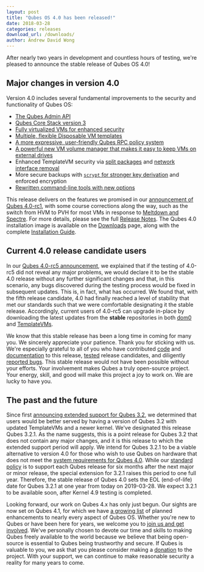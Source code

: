 ```yaml
---
layout: post
title: "Qubes OS 4.0 has been released!"
date: 2018-03-28
categories: releases
download_url: /downloads/
author: Andrew David Wong
---
```


After nearly two years in development and countless hours of testing,
we're pleased to announce the stable release of Qubes OS 4.0!

Major changes in version 4.0
----------------------------

Version 4.0 includes several fundamental improvements to the security
and functionality of Qubes OS:

 * [The Qubes Admin API][admin-api]
 * [Qubes Core Stack version 3][core3]
 * [Fully virtualized VMs for enhanced security][qsb-37]
 * [Multiple, flexible Disposable VM templates][dispvm]
 * [A more expressive, user-friendly Qubes RPC policy
   system][qrexec-doc]
 * [A powerful new VM volume manager that makes it easy to keep VMs on
   external drives][storage]
 * Enhanced TemplateVM security via [split packages] and [network
   interface removal][qrexec-proxy]
 * More secure backups with [`scrypt` for stronger key
   derivation][backup4] and enforced encryption
 * [Rewritten command-line tools with new options][4.0-cli]

This release delivers on the features we promised in our [announcement
of Qubes 4.0-rc1][4.0-rc1], with some course corrections along the way,
such as the switch from HVM to PVH for most VMs in response to [Meltdown
and Spectre][qsb-37].  For more details, please see the full [Release
Notes].  The Qubes 4.0 installation image is available on the
[Downloads] page, along with the complete [Installation Guide].

Current 4.0 release candidate users
-----------------------------------

In our [Qubes 4.0-rc5 announcement][4.0-rc5], we explained that if the
testing of 4.0-rc5 did not reveal any major problems, we would declare
it to be the stable 4.0 release without any further significant changes
and that, in this scenario, any bugs discovered during the testing
process would be fixed in subsequent updates. This is, in fact, what has
occurred.  We found that, with the fifth release candidate, 4.0 had
finally reached a level of stability that met our standards such that we
were comfortable designating it the stable release. Accordingly, current
users of 4.0-rc5 can upgrade in-place by downloading the latest updates
from the **stable** repositories in both [dom0] and [TemplateVMs].

We know that this stable release has been a long time in coming for many
you.  We sincerely appreciate your patience. Thank you for sticking with
us.  We're especially grateful to all of you who have contributed [code]
and [documentation] to this release, [tested] release candidates, and
diligently [reported bugs]. This stable release would not have been
possible without your efforts. Your involvement makes Qubes a truly
open-source project. Your energy, skill, and good will make this project
a joy to work on. We are lucky to have you.

The past and the future
-----------------------

Since first [announcing extended support for Qubes 3.2][3.2-extended],
we determined that users would be better served by having a version of
Qubes 3.2 with updated TemplateVMs and a newer kernel. We've designated
this release Qubes 3.2.1. As the name suggests, this is a point release
for Qubes 3.2 that does not contain any major changes, and it is this
release to which the extended support period will apply. We intend for
Qubes 3.2.1 to be a viable alternative to version 4.0 for those who wish
to use Qubes on hardware that does not meet the [system requirements for
Qubes 4.0][4.x-sysreq]. While our [standard policy][qubes-ver] is to
support each Qubes release for six months after the next major or minor
release, the special extension for 3.2.1 raises this period to one full
year. Therefore, the stable release of Qubes 4.0 sets the EOL
(end-of-life) date for Qubes 3.2.1 at one year from today on 2019-03-28.
We expect 3.2.1 to be available soon, after Kernel 4.9 testing is
completed.

Looking forward, our work on Qubes 4.x has only just begun. Our sights
are now set on Qubes 4.1, for which we have [a growing
list][4.1-enhancements] of planned enhancements to nearly every aspect
of Qubes OS. Whether you're new to Qubes or have been here for years, we
welcome you to [join us and get involved][contributing]. We've
personally chosen to devote our time and skills to making Qubes freely
available to the world because we believe that being open-source is
essential to Qubes being trustworthy and secure. If Qubes is valuable to
you, we ask that you please consider making a [donation] to the project.
With your support, we can continue to make reasonable security a reality
for many years to come.


[admin-api]: /news/2017/06/27/qubes-admin-api/
[core3]: /news/2017/10/03/core3/
[dispvm]: https://github.com/QubesOS/qubes-issues/issues/2253
[qrexec-doc]: /doc/qrexec3/#extra-keywords-available-in-qubes-40-and-later
[4.0-rc1]: /news/2017/07/31/qubes-40-rc1/
[storage]: https://github.com/QubesOS/qubes-issues/issues/1842
[split packages]: https://github.com/QubesOS/qubes-issues/issues/2771
[qrexec-proxy]: https://github.com/QubesOS/qubes-issues/issues/1854
[backup4]: /doc/backup-emergency-restore-v4/
[4.0-cli]: /doc/tools/4.0/
[qsb-37]: https://github.com/QubesOS/qubes-secpack/blob/master/QSBs/qsb-037-2018.txt
[Release Notes]: /doc/releases/4.0/release-notes/
[Downloads]: /downloads/
[Installation Guide]: /doc/installation-guide/
[4.0-rc5]: /news/2018/03/06/qubes-40-rc5/
[dom0]: /doc/software-update-dom0/#how-to-update-software-in-dom0
[TemplateVMs]: /doc/software-update-vm/#installing-or-updating-software-in-the-templatevm
[code]: /doc/contributing/#contributing-code
[documentation]: /doc/doc-guidelines/
[tested]: /doc/testing/
[reported bugs]: /doc/reporting-bugs/
[3.2-extended]: /news/2016/09/02/4-0-minimum-requirements-3-2-extended-support/#extended-support-for-qubes-os-32
[qubes-ver]: /doc/supported-versions/#qubes-os
[4.x-sysreq]: /doc/system-requirements/#qubes-release-4x
[4.1-enhancements]: https://github.com/QubesOS/qubes-issues/issues?q=is%3Aopen+is%3Aissue+milestone%3A%22Release+4.1%22+label%3Aenhancement
[contributing]: /doc/contributing/
[donation]: /donate/

